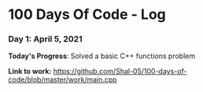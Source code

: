 # 100 Days Of Code - Log

### Day 1: April 5, 2021 

**Today's Progress**: Solved a basic C++ functions problem 

**Link to work:** https://github.com/Shal-05/100-days-of-code/blob/master/work/main.cpp
